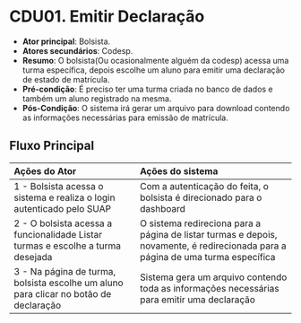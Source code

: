 # CDU01. Emitir Declaração

- **Ator principal**: Bolsista.
- **Atores secundários**: Codesp.
- **Resumo**: O bolsista(Ou ocasionalmente alguém da codesp) acessa uma turma específica, depois escolhe um aluno para emitir uma declaração de estado de matrícula.
- **Pré-condição**: É preciso ter uma turma criada no banco de dados e também um aluno registrado na mesma.
- **Pós-Condição**: O sistema irá gerar um arquivo para download contendo as informações necessárias para emissão de matrícula.

## Fluxo Principal

| Ações do Ator                                                                       | Ações do sistema                                                                                              |
| :---------------------------------------------------------------------------------- | :------------------------------------------------------------------------------------------------------------ |
| 1 - Bolsista acessa o sistema e realiza o login autenticado pelo SUAP                                                       | Com a autenticação do feita, o bolsista é direcionado para o dashboard                                                                                  |
| 2 - O bolsista acessa a funcionalidade  Listar turmas e escolhe a turma desejada                                             | O sistema redireciona para a página de listar turmas e depois, novamente, é redirecionada para a página de uma turma específica |
| 3 - Na página de turma, bolsista escolhe um aluno para clicar no botão de declaração |  Sistema gera um arquivo contendo toda as informações necessárias para emitir uma declaração   |



